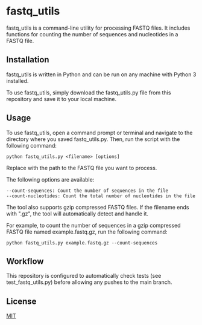 
# fastq_utils 

fastq_utils is a command-line utility for processing FASTQ files. It includes functions for counting the number of sequences and nucleotides in a FASTQ file.

## Installation

fastq_utils is written in Python and can be run on any machine with Python 3 installed.

To use fastq_utils, simply download the fastq_utils.py file from this repository and save it to your local machine.

## Usage
To use fastq_utils, open a command prompt or terminal and navigate to the directory where you saved fastq_utils.py. Then, run the script with the following command:
```
python fastq_utils.py <filename> [options]
```
Replace <filename> with the path to the FASTQ file you want to process.

The following options are available:

    --count-sequences: Count the number of sequences in the file
    --count-nucleotides: Count the total number of nucleotides in the file

The tool also supports gzip compressed FASTQ files. If the filename ends with ".gz", the tool will automatically detect and handle it.

For example, to count the number of sequences in a gzip compressed FASTQ file named example.fastq.gz, run the following command:


```python fastq_utils.py example.fastq.gz --count-sequences```

## Workflow
This repository is configured to automatically check tests (see test_fastq_utils.py) before allowing any pushes to the main branch.


## License

[MIT](https://choosealicense.com/licenses/mit/)

